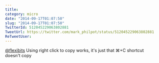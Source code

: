 ```yaml
---
title: 
category: micro
date: "2014-09-17T01:07:50"
slug: "2014-09-17T01:07:50"
TwitterId: 512045229063802881
TweetUrl: https://twitter.com/mark_philpot/status/512045229063802881
ReTweetUser: 
---
```


[@flexibits](https://twitter.com/flexibits) Using right click to copy works, it's just that ⌘+C shortcut doesn't copy